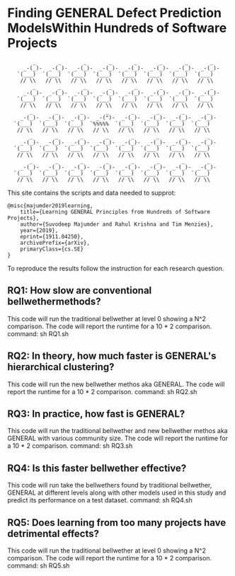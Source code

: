 # Finding GENERAL Defect Prediction ModelsWithin Hundreds of Software Projects

```
        _       _       _       _       _       _       _       _
     _-(_)-  _-(_)-  _-(_)-  _-(_)-  _-(_)-  _-(_)-  _-(_)-  _-(_)-
   `(___)  `(___)  `(___)  `(___)  `(___)  `(___)  `(___)  `(___)
    // \\   // \\   // \\   // \\   // \\   // \\   // \\   // \\
        _       _       _       _       _       _       _       _
     _-(_)-  _-(_)-  _-(_)-  _-(_)-  _-(_)-  _-(_)-  _-(_)-  _-(_)-
   `(___)  `(___)  `(___)  `(___)  `(___)  `(___)  `(___)  `(___)
    // \\   // \\   // \\   // \\   // \\   // \\   // \\   // \\
       _       _       _       _       _       _       _       _
    _-(_)-  _-(_)-  _-(_)-  _-(")-  _-(_)-  _-(_)-  _-(_)-  _-(_)-
  `(___)  `(___)  `(___)  `%%%%%  `(___)  `(___)  `(___)  `(___)
   // \\   // \\   // \\   // \\   // \\   // \\   // \\   // \\
       _       _       _       _       _       _       _       _
    _-(_)-  _-(_)-  _-(_)-  _-(_)-  _-(_)-  _-(_)-  _-(_)-  _-(_)-
  `(___)  `(___)  `(___)  `(___)  `(___)  `(___)  `(___)  `(___)
   // \\   // \\   // \\   // \\   // \\   // \\   // \\   // \\
       _       _       _       _       _       _       _       _
    _-(_)-  _-(_)-  _-(_)-  _-(_)-  _-(_)-  _-(_)-  _-(_)-  _-(_)-
  `(___)  `(___)  `(___)  `(___)  `(___)  `(___)  `(___)  `(___)
   // \\   // \\   // \\   // \\   // \\   // \\   // \\   // \\
```

This site contains the scripts and data needed to supprot:

```
@misc{majumder2019learning,
    title={Learning GENERAL Principles from Hundreds of Software Projects},
    author={Suvodeep Majumder and Rahul Krishna and Tim Menzies},
    year={2019},
    eprint={1911.04250},
    archivePrefix={arXiv},
    primaryClass={cs.SE}
}
```

To reproduce the results follow the instruction for each research question.
## RQ1: How slow are conventional bellwethermethods?
This code will run the traditional bellwether at level 0 showing a N^2 comparison. The code will report the runtime for a 10 * 2 comparison.
command: sh RQ1.sh

## RQ2: In theory, how much faster is GENERAL's hierarchical clustering?
This code will run the new bellwether methos aka GENERAL. The code will report the runtime for a 10 * 2 comparison.
command: sh RQ2.sh

## RQ3: In practice, how fast is  GENERAL?
This code will run the traditional bellwether and new bellwether methos aka GENERAL with various community size. The code will report the runtime for a 10 * 2 comparison.
command: sh RQ3.sh

## RQ4: Is this faster bellwether effective?
This code will run take the bellwethers found by traditional bellwether, GENERAL at different levels along with other models used in this study and predict its performance on a test dataset.
command: sh RQ4.sh

## RQ5: Does learning from too many projects have detrimental effects?
This code will run the traditional bellwether at level 0 showing a N^2 comparison. The code will report the runtime for a 10 * 2 comparison.
command: sh RQ5.sh

